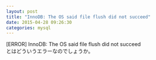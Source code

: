 ```yaml
---
layout: post
title: "InnoDB: The OS said file flush did not succeed"
date: 2015-04-28 09:26:30
categories: mysql
---
```

<p>[ERROR] InnoDB: The OS said file flush did not succeed<br>
とはどういうエラーなのでしょうか。</p>
